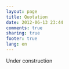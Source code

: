 ```yaml
---
layout: page
title: Quotation
date: 2012-06-13 23:44
comments: true
sharing: true
footer: true
lang: en
---
```


Under construction
